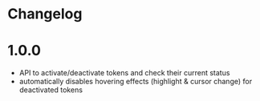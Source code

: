 # Changelog

# 1.0.0

* API to activate/deactivate tokens and check their current status
* automatically disables hovering effects (highlight & cursor change) for deactivated tokens

